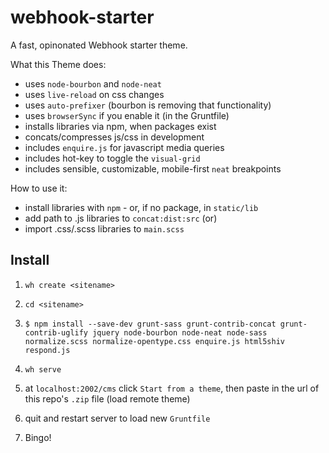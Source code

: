 webhook-starter
===============
A fast, opinonated Webhook starter theme. 

What this Theme does:

* uses `node-bourbon` and `node-neat` 
* uses `live-reload` on css changes 
* uses `auto-prefixer` (bourbon is removing that functionality)
* uses `browserSync` if you enable it (in the Gruntfile) 
* installs libraries via npm, when packages exist 
* concats/compresses js/css in development 
* includes `enquire.js` for javascript media queries
* includes hot-key to toggle the `visual-grid`
* includes sensible, customizable, mobile-first `neat` breakpoints

How to use it:

* install libraries with `npm` - or, if no package, in `static/lib`
* add path to .js libraries to `concat:dist:src` (or)
* import .css/.scss libraries to `main.scss`


## Install

1. `wh create <sitename>`

2. `cd <sitename>`

3. `$ npm install --save-dev grunt-sass grunt-contrib-concat grunt-contrib-uglify jquery node-bourbon node-neat node-sass normalize.scss normalize-opentype.css enquire.js html5shiv respond.js`

4. `wh serve`

5. at `localhost:2002/cms` click `Start from a theme`, then paste in the url of this repo's `.zip` file (load remote theme)

6. quit and restart server to load new `Gruntfile`

7. Bingo!


